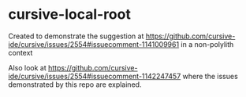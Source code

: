 # cursive-local-root

Created to demonstrate the suggestion at https://github.com/cursive-ide/cursive/issues/2554#issuecomment-1141009961 in a non-polylith context

Also look at https://github.com/cursive-ide/cursive/issues/2554#issuecomment-1142247457 where the issues demonstrated by this repo are explained.
